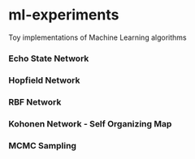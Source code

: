# ml-experiments
Toy implementations of Machine Learning algorithms

### Echo State Network
### Hopfield Network
### RBF Network
### Kohonen Network - Self Organizing Map
### MCMC Sampling
